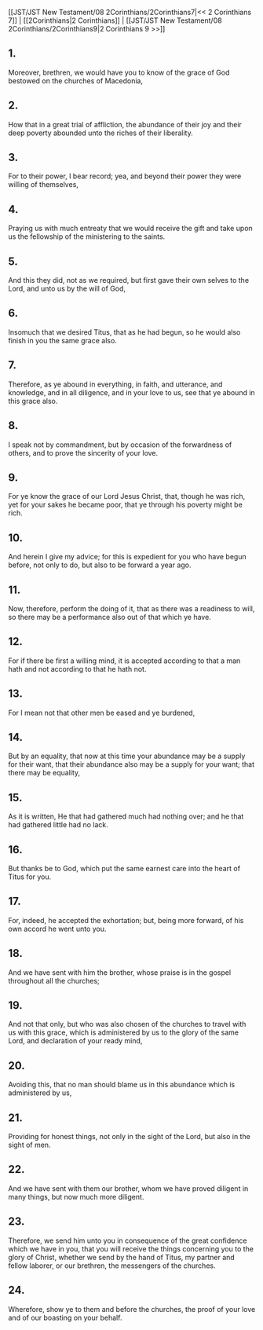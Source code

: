 [[JST/JST New Testament/08 2Corinthians/2Corinthians7|<< 2 Corinthians 7]] | [[2Corinthians|2 Corinthians]] | [[JST/JST New Testament/08 2Corinthians/2Corinthians9|2 Corinthians 9 >>]]
## 1.
Moreover, brethren, we would have you to know of the grace of God bestowed on the churches of Macedonia,
## 2.
How that in a great trial of affliction, the abundance of their joy and their deep poverty abounded unto the riches of their liberality.
## 3.
For to their power, I bear record; yea, and beyond their power they were willing of themselves,
## 4.
Praying us with much entreaty that we would receive the gift and take upon us the fellowship of the ministering to the saints.
## 5.
And this they did, not as we required, but first gave their own selves to the Lord, and unto us by the will of God,
## 6.
Insomuch that we desired Titus, that as he had begun, so he would also finish in you the same grace also.
## 7.
Therefore, as ye abound in everything, in faith, and utterance, and knowledge, and in all diligence, and in your love to us, see that ye abound in this grace also.
## 8.
I speak not by commandment, but by occasion of the forwardness of others, and to prove the sincerity of your love.
## 9.
For ye know the grace of our Lord Jesus Christ, that, though he was rich, yet for your sakes he became poor, that ye through his poverty might be rich.
## 10.
And herein I give my advice; for this is expedient for you who have begun before, not only to do, but also to be forward a year ago.
## 11.
Now, therefore, perform the doing of it, that as there was a readiness to will, so there may be a performance also out of that which ye have.
## 12.
For if there be first a willing mind, it is accepted according to that a man hath and not according to that he hath not.
## 13.
For I mean not that other men be eased and ye burdened,
## 14.
But by an equality, that now at this time your abundance may be a supply for their want, that their abundance also may be a supply for your want; that there may be equality,
## 15.
As it is written, He that had gathered much had nothing over; and he that had gathered little had no lack.
## 16.
But thanks be to God, which put the same earnest care into the heart of Titus for you.
## 17.
For, indeed, he accepted the exhortation; but, being more forward, of his own accord he went unto you.
## 18.
And we have sent with him the brother, whose praise is in the gospel throughout all the churches;
## 19.
And not that only, but who was also chosen of the churches to travel with us with this grace, which is administered by us to the glory of the same Lord, and declaration of your ready mind,
## 20.
Avoiding this, that no man should blame us in this abundance which is administered by us,
## 21.
Providing for honest things, not only in the sight of the Lord, but also in the sight of men.
## 22.
And we have sent with them our brother, whom we have proved diligent in many things, but now much more diligent.
## 23.
Therefore, we send him unto you in consequence of the great confidence which we have in you, that you will receive the things concerning you to the glory of Christ, whether we send by the hand of Titus, my partner and fellow laborer, or our brethren, the messengers of the churches.
## 24.
Wherefore, show ye to them and before the churches, the proof of your love and of our boasting on your behalf.

